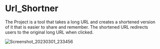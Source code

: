 # Url_Shortner
The Project is a tool that takes a long URL and creates a shortened version of it that is easier to share and remember. The shortened URL redirects users to the original long URL when clicked.





![Screenshot_20230301_233456](https://user-images.githubusercontent.com/117273921/222224572-7510383b-cf41-4581-89e5-cb2d896a0ffc.png)
